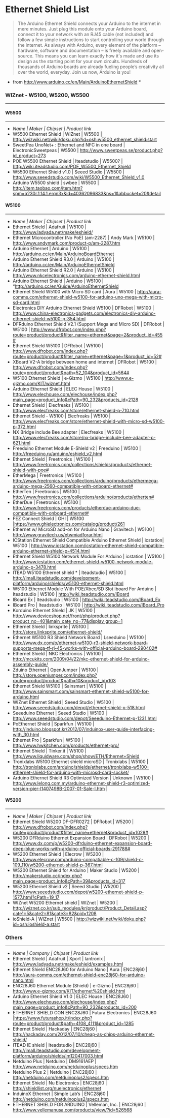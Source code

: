 # Ethernet Shield List

> The Arduino Ethernet Shield connects your Arduino to the internet in mere minutes. Just plug this module onto your Arduino board, connect it to your network with an RJ45 cable (not included) and follow a few simple instructions to start controlling your world through the internet. As always with Arduino, every element of the platform – hardware, software and documentation – is freely available and open-source. This means you can learn exactly how it's made and use its design as the starting point for your own circuits. Hundreds of thousands of Arduino boards are already fueling people’s creativity all over the world, everyday. Join us now, Arduino is you!
* from http://www.arduino.cc/en/Main/ArduinoEthernetShield *

### WIZnet - **W5100, W5200, W5500**
------

#### W5500
----
- *Name | Maker | Chipset | Product link*
- W5500 Ethernet Shield | WIZnet | W5500 | http://wizwiki.net/wiki/doku.php?id=osh:w5500_ethernet_shield:start
- SweetPea UnoNet+ : Ethernet and NFC in one board | ElectronicSweetpeas | W5500 | http://www.sweetpeas.se/product.php?id_product=273
- POE W5500 Ethernet Shield | Iteadstudio | W5500? | http://wiki.iteadstudio.com/POE_W5500_Ethernet_Shield
- W5500 Ethernet Shield v1.0 | Seeed Studio | W5500 | http://www.seeedstudio.com/wiki/W5500_Ethernet_Shield_v1.0
- Arduino W5500 shield | swbee | W5500 | http://item.taobao.com/item.htm?spm=a230r.1.14.1.erqn3x&id=40362096833&ns=1&abbucket=20#detail

#### W5100
----

- *Name | Maker | Chipset | Product link*
- Ethernet Shield | Adafruit | W5100 | http://www.ladyada.net/make/eshield/ 
- Ethernet Microcontroller (No PoE) (am-2287) | Andy Mark | W5100 | http://www.andymark.com/product-p/am-2287.htm
- Arduino Ethernet | Arduino | W5100 | http://arduino.cc/en/Main/ArduinoBoardEthernet
- Arduino Ethernet Shield R3.0 | Arduino | W5100 | http://arduino.cc/en/Main/ArduinoEthernetShield
- Arduino Ethernet Shield R2.0 | Arduino | W5100 | http://www.nkcelectronics.com/arduino-ethernet-shield.html
- Arduino Ethernet Shield | Arduino | W5100 | “http://arduino.cc/en/Guide/ArduinoEthernetShield
- Ethernet Shield W5100 with Micro SD card | Aura | W5100 | http://aura-comms.com/ethernet-shield-w5100-for-arduino-uno-mega-with-micro-sd-card.html
- Electronics DIY Arduino Ethernet Shield W5100  | DFRobot | W5100 | http://www.china-electronics-gadgets.com/electronics-diy-arduino-ethernet-shield-w5100-p-354.html
- DFRduino Ethernet Shield V2.1 (Support Mega and Micro SD) | DFRobot | W5100 | http://www.dfrobot.com/index.php?route=product/product&filter_name=ethernet&page=2&product_id=455#
- Ethernet Shield W5100 | DFRobot | W5100 | http://www.dfrobot.com/index.php?route=product/product&filter_name=ethernet&page=1&product_id=52#
- XBoard V2-A bridge between home and internet | DFRobot | W5100 | http://www.dfrobot.com/index.php?route=product/product&path=52_104&product_id=564#
- W5100 Ethernet Shield | e-Gizmo | W5100 | http://www.e-gizmo.com/KIT/wiznet.html
- Arduino Ethernet Shield | ELEC House | W5100 | http://www.elechouse.com/elechouse/index.php?main_page=product_info&cPath=90_232&products_id=2128
- Ethernet Shield | Elecfreaks | W5100 | http://www.elecfreaks.com/store/ethernet-shield-p-710.html
- Ethernet Shield - W5100 | Elecfreaks | W5100 | http://www.elecfreaks.com/store/ethernet-shield-with-micro-sd-w5100-p-372.html
- NX Bridge include Bee adapter | Elecfreaks | W5100 | http://www.elecfreaks.com/store/nx-bridge-include-bee-adapter-p-621.html
- Freeduino Ethernet Module E-Shield v2 | Freeduino | W5100 | http://freeduino.ru/arduino/eshield_v2.html
- Ethernet Shield | Freetronics | W5100 | http://www.freetronics.com/collections/shields/products/ethernet-shield-with-poe#
- EtherMega | Freetronics | W5100 | http://www.freetronics.com/collections/arduino/products/ethermega-arduino-mega-2560-compatible-with-onboard-ethernet#
- EtherTen | Freetronics | W5100 | http://www.freetronics.com/collections/arduino/products/etherten#
- EtherDue | Freetronics | W5100 | http://www.freetronics.com/products/etherdue-arduino-due-compatible-with-onboard-ethernet#
- FEZ Connect Shield | GHI  | W5100 |https://www.ghielectronics.com/catalog/product/261
- Ethernet w/ MicroSD add-on for Arduino Nano | Gravitech | W5100 | http://www.gravitech.us/etwmiadforar.html
- ICStation Ethernet Shield Compatible Arduino Ethernet Shield | icstation| W5100 | http://www.icstation.com/icstation-ethernet-shield-compatible-arduino-ethernet-shield-p-4514.html
- Ethernet Shield W5100 Network Module For Arduino | icstation | W5100 | http://www.icstation.com/ethernet-shield-w5100-network-module-arduino-p-3478.html
- ITEAD W5100 Ethernet shield * | Iteadstudio | W5100 | http://imall.iteadstudio.com/development-platform/arduino/shields/w5100-ethernet-shield.html
- W5100 Ethernet Module With POE/Xbee/SD Slot Iboard For Arduino | Iteadstudio | W5100 | http://wiki.iteadstudio.com/IBoard
- IBoard Ex | Iteadstudio | W5100 | http://wiki.iteadstudio.com/IBoard_Ex
- IBoard Pro | Iteadstudio | W5100 | http://wiki.iteadstudio.com/IBoard_Pro
- Korduino Ethernet Shield  | JK | W5100 | http://www.deviceshop.net/front/php/product.php?product_no=401&main_cate_no=77&display_group=1
- Ethernet Shield | linksprite | W5100 | http://store.linksprite.com/ethernet-shield/
- Ethernet W5100 R3 Shield Network Board | Lseeduino | W5100 | http://www.dx.com/p/ethernet-w5100-r3-shield-network-board-supports-mega-tf-rj-45-works-with-official-arduino-board-290402#
- Ethernet Shield | NKC Electronics | W5100 | http://mcukits.com/2009/04/22/nkc-ethernet-shield-for-arduino-assembly-guide/
- Zduino Ethernet | OpenJumper | W5100 | http://store.openjumper.com/index.php?route=product/product&path=10&product_id=103
- Ethernet Shield W5100 | Sainsmart | W5100 | http://www.sainsmart.com/sainsmart-ethernet-shield-w5100-for-arduino.html
- WIZnet Ethernet Shield | Seeed Studio | W5100 | http://www.seeedstudio.com/depot/ethernet-shield-p-518.html
- Seeeduino Ethernet | Seeed Studio | W5100 | http://www.seeedstudio.com/depot/Seeeduino-Ethernet-p-1231.html
- PoEthernet Shield | Sparkfun | W5100 | http://induino.blogspot.kr/2012/07/induinox-user-guide-interfacing-with_30.html
- Ethernet Pro | Sparkfun | W5100 | http://www.hwkitchen.com/products/ethernet-pro/
- Ethernet Shield  | Tinker.it | W5100 | http://www.liquidware.com/shop/show/ETH/Ethernet+Shield
- Tronixlabs W5100 Ethernet shield microSD | Tronixlabs  | W5100 | http://tronixlabs.com/arduino/shields/ethernet/tronixlabs-w5100-ethernet-shield-for-arduino-with-microsd-card-socket/
- Arduino Ethernet Shield R3 Optimized Version | Unknown | W5100 | http://www.lelong.com.my/arduino-ethernet-shield-r3-optimized-version-pier-I1407498B-2007-01-Sale-I.htm |

#### W5200
----

- *Name | Maker | Chipset | Product link*
- Ethernet Shield W5200 DF-DFR0272 | DFRobot | W5200 | http://www.dfrobot.com/index.php?route=product/product&filter_name=ethernet&product_id=1028#
- W5200 DFRduino Ethernet Expansion Board  | DFRobot | W5200 | http://www.dx.com/p/w5200-dfrduino-ethernet-expansion-board-deep-blue-works-with-arduino-official-boards-291788#
- W5200 Ethernet Shield | Elecrow | W5200 | http://www.elecrow.com/arduino-compatiable-c-109/shield-c-109_110/w5200-ethernet-shield-p-367.html
- W5200 Ethernet Shield for Arduino | Maker Studio | W5200 | http://makerstudio.cc/index.php?main_page=product_info&cPath=39&products_id=317
- W5200 Ethernet Shield v2 | Seeed Studio | W5200 | http://www.seeedstudio.com/depot/w5200-ethernet-shield-p-1577.html?cPath=19_17
- WIZnet W5200 Ethernet shield | WIZnet  | W5200 | http://wiznet.co.kr/sub_modules/kr/product/Product_Detail.asp?cate1=5&cate2=81&cate3=82&pid=1208
- ioShield-A | WIZnet  | W5500 | http://wizwiki.net/wiki/doku.php?id=osh:ioshield-a:start

### Others
------
- *Name | Company | Chipset | Product link*
- Ethernet Shield | Adafruit | Xport | lantronix | http://www.ladyada.net/make/eshield/examples.html
- Ethernet Shield ENC28J60 for Arduino Nano | Aura | ENC28j60 | http://aura-comms.com/ethernet-shield-enc28j60-for-arduino-nano.html
- ENC28J60 Ethernet Module (Shield) | e-Gizmo | ENC28j60 | http://www.e-gizmo.com/KIT/ethernet%20shield.html
- Arduino Ethernet Shield V1.0 | ELEC House | ENC28J60 | http://www.elechouse.com/elechouse/index.php?main_page=product_info&cPath=90_232&products_id=200
- ETHERNET SHIELD CON ENC28J60 | Futura Electronics | ENC28J60 |https://www.futurashop.it/index.php?route=product/product&path=4108_4111&product_id=1285
- Ethernet Shield | Hackaday | ENC28j60 | http://hackaday.com/2012/07/10/cheap-as-chips-arduino-ethernet-shield/
- ITEAD IE shield | Iteadstudio | ENC28j60 | http://imall.iteadstudio.com/development-platform/arduino/shields/im120417003.html
- Netduino Plus | Netduino | DM9161AEP | http://www.netduino.com/netduinoplus/specs.htm
- Netduino Plus 2 | Netduino | ENC28j60 | http://netduino.com/netduinoplus2/specs.htm
- Ethernet Shield | Nu Electronics | ENC28j60 | http://shieldlist.org/nuelectronics/ethernet
- InduinoX Ethernet | Simple Lab’s | ENC28j60 | http://netduino.com/netduinoplus2/specs.htm
- ETHERNET SHIELD FOR ARDUINO | Velleman, Inc. | ENC28j60 | http://www.vellemanusa.com/products/view/?id=526568
